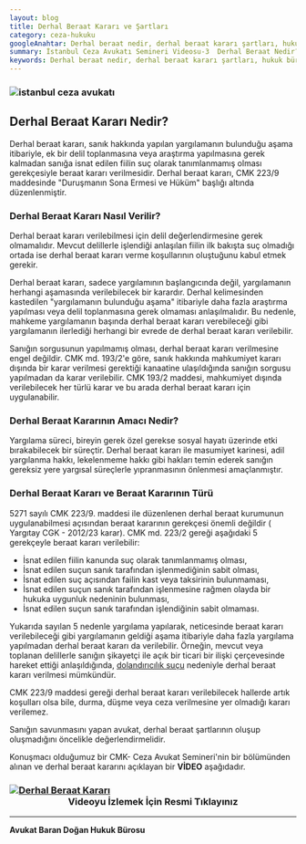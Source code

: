 ```yaml
---
layout: blog
title: Derhal Beraat Kararı ve Şartları
category: ceza-hukuku
googleAnahtar: Derhal beraat nedir, derhal beraat kararı şartları, hukuk bürosu, avukat, ağır ceza avukatı, istanbul avukat, istanbul ceza avukatı, ceza davası, cmk 223
summary: İstanbul Ceza Avukatı Semineri Videosu-3  Derhal Beraat Nedir? Derhal Beraat Kararı Nasıl Verilir? Ceza avukatlarına ve ceza avukatı olmak isteyen stajyer avukatlara İstanbul'da verilen mesleki seminer videosu.
keywords: Derhal beraat nedir, derhal beraat kararı şartları, hukuk bürosu, avukat, ağır ceza avukatı, istanbul avukat, istanbul ceza avukatı, ceza davası, cmk 223, bahçelievler avukat, şirinevler avukat
---
```


### ![istanbul ceza avukatı](https://camo.githubusercontent.com/f24abcba8f58bb01aef0b92787e06b188fde43a5/687474703a2f2f692e68697a6c69726573696d2e636f6d2f704244455a6e2e6a7067 "Ceza Avukatı")

## Derhal Beraat Kararı Nedir?

Derhal beraat kararı, sanık hakkında yapılan yargılamanın bulunduğu aşama itibariyle, ek bir delil toplanmasına veya araştırma yapılmasına gerek kalmadan sanığa isnat edilen fiilin suç olarak tanımlanmamış olması gerekçesiyle beraat kararı verilmesidir. Derhal beraat kararı, CMK 223/9 maddesinde "Duruşmanın Sona Ermesi ve Hüküm" başlığı altında düzenlenmiştir. 

### Derhal Beraat Kararı Nasıl Verilir?

Derhal beraat kararı verilebilmesi için delil değerlendirmesine gerek olmamalıdır. Mevcut delillerle işlendiği anlaşılan fiilin ilk bakışta suç olmadığı ortada ise derhal beraat kararı verme koşullarının oluştuğunu kabul etmek gerekir. 

Derhal beraat kararı, sadece yargılamının başlangıcında değil, yargılamanın herhangi aşamasında verilebilecek bir karardır. Derhal kelimesinden kastedilen "yargılamanın bulunduğu aşama" itibariyle daha fazla araştırma yapılması veya delil toplanmasına gerek olmaması anlaşılmalıdır. Bu nedenle, mahkeme yargılamanın başında derhal beraat kararı verebileceği gibi yargılamanın ilerlediği herhangi bir evrede de derhal beraat kararı verilebilir.

Sanığın sorgusunun yapılmamış olması, derhal beraat kararı verilmesine engel değildir. CMK md. 193/2'e göre, sanık hakkında mahkumiyet kararı dışında bir karar verilmesi gerektiği kanaatine ulaşıldığında sanığın sorgusu yapılmadan da karar verilebilir. CMK 193/2 maddesi, mahkumiyet dışında verilebilecek her türlü karar ve bu arada derhal beraat kararı için uygulanabilir. 

### Derhal Beraat Kararının Amacı Nedir?

Yargılama süreci, bireyin gerek özel gerekse sosyal hayatı üzerinde etki bırakabilecek bir süreçtir. Derhal beraat kararı ile masumiyet karinesi, adil yargılanma hakkı, lekelenmeme hakkı gibi hakları temin ederek sanığın gereksiz yere yargısal süreçlerle yıpranmasının önlenmesi amaçlanmıştır. 

### Derhal Beraat Kararı ve Beraat Kararının Türü

5271 sayılı CMK 223/9. maddesi ile düzenlenen derhal beraat kurumunun uygulanabilmesi açısından beraat kararının gerekçesi önemli değildir ( Yargıtay CGK - 2012/23 karar). CMK md. 223/2 gereği aşağıdaki 5 gerekçeyle beraat kararı verilebilir:

* İsnat edilen fiilin kanunda suç olarak tanımlanmamış olması,
* İsnat edilen suçun sanık tarafından işlenmediğinin sabit olması,
* İsnat edilen suç açısından failin kast veya taksirinin bulunmaması,
* İsnat edilen suçun sanık tarafından işlenmesine rağmen olayda bir hukuka uygunluk nedeninin bulunması,
* İsnat edilen suçun sanık tarafından işlendiğinin sabit olmaması.

Yukarıda sayılan 5 nedenle yargılama  yapılarak, neticesinde beraat kararı verilebileceği gibi yargılamanın geldiği aşama itibariyle daha fazla yargılama yapılmadan derhal beraat kararı da verilebilir. Örneğin, mevcut veya toplanan delillerle sanığın şikayetçi ile açık bir ticari bir ilişki çerçevesinde hareket ettiği anlaşıldığında, [dolandırıcılık suçu](https://barandogan.av.tr/blog/ceza-hukuku/nitelikli-dolandiricilik-sucu-cezasi.html) nedeniyle derhal beraat kararı verilmesi mümkündür.
 
 
CMK 223/9 maddesi gereği derhal beraat kararı verilebilecek hallerde artık koşulları olsa bile, durma, düşme veya ceza verilmesine yer olmadığı kararı verilemez.

Sanığın savunmasını yapan avukat, derhal beraat şartlarının oluşup oluşmadığını öncelikle değerlendirmelidir. 


Konuşmacı olduğumuz bir CMK- Ceza Avukat Semineri'nin bir bölümünden alınan ve derhal beraat kararını açıklayan bir **VİDEO** aşağıdadır.



###  [![Derhal Beraat Kararı](https://camo.githubusercontent.com/8c2231fc1810ea0db66a5c95556aed44f1a1bb5d/687474703a2f2f692e68697a6c69726573696d2e636f6d2f4f41413345332e6a7067)](https://youtu.be/6kDYXp7Yds8 "Ceza Avukatı Semineri")<center>Videoyu İzlemek İçin Resmi Tıklayınız</center>

______________________________________________________________________________________________________________________________________

**Avukat Baran Doğan Hukuk Bürosu**

